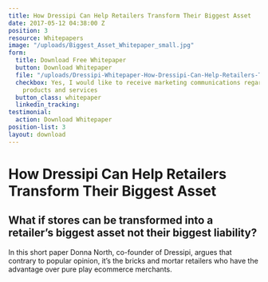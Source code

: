 ```yaml
---
title: How Dressipi Can Help Retailers Transform Their Biggest Asset
date: 2017-05-12 04:38:00 Z
position: 3
resource: Whitepapers
image: "/uploads/Biggest_Asset_Whitepaper_small.jpg"
form:
  title: Download Free Whitepaper
  button: Download Whitepaper
  file: "/uploads/Dressipi-Whitepaper-How-Dressipi-Can-Help-Retailers-Transform-Their-Biggest-Asset.pdf"
  checkbox: Yes, I would like to receive marketing communications regarding Dressipi
    products and services
  button_class: whitepaper
  linkedin_tracking: 
testimonial:
  action: Download Whitepaper
position-list: 3
layout: download
---
```


# How Dressipi Can Help Retailers Transform Their Biggest Asset

## What if stores can be transformed into a retailer’s biggest asset not their biggest liability?

In this short paper Donna North, co-founder of Dressipi, argues that contrary to popular opinion, it’s the bricks and mortar retailers who have the advantage over pure play ecommerce merchants.
